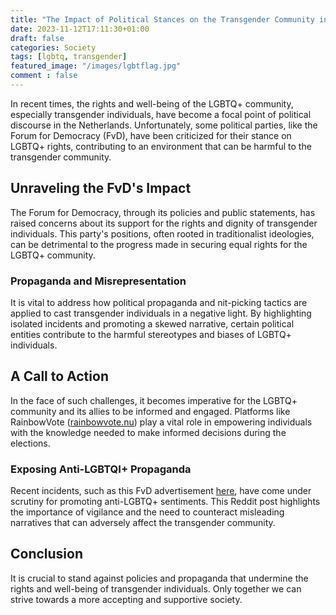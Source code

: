 ```yaml
---
title: "The Impact of Political Stances on the Transgender Community in the Netherlands"
date: 2023-11-12T17:11:30+01:00
draft: false
categories: Society
tags: [lgbtq, transgender]
featured_image: "/images/lgbtflag.jpg"
comment : false
---
```


In recent times, the rights and well-being of the LGBTQ+ community, especially transgender individuals, have become a focal point of political discourse in the Netherlands. Unfortunately, some political parties, like the Forum for Democracy (FvD), have been criticized for their stance on LGBTQ+ rights, contributing to an environment that can be harmful to the transgender community.

## Unraveling the FvD's Impact

The Forum for Democracy, through its policies and public statements, has raised concerns about its support for the rights and dignity of transgender individuals. This party's positions, often rooted in traditionalist ideologies, can be detrimental to the progress made in securing equal rights for the LGBTQ+ community.

### Propaganda and Misrepresentation

It is vital to address how political propaganda and nit-picking tactics are applied to cast transgender individuals in a negative light. By highlighting isolated incidents and promoting a skewed narrative, certain political entities contribute to the harmful stereotypes and biases of LGBTQ+ individuals.

## A Call to Action

In the face of such challenges, it becomes imperative for the LGBTQ+ community and its allies to be informed and engaged. Platforms like RainbowVote ([rainbowvote.nu](https://rainbowvote.nu/)) play a vital role in empowering individuals with the knowledge needed to make informed decisions during the elections.

### Exposing Anti-LGBTQI+ Propaganda

Recent incidents, such as this FvD advertisement [here](https://www.reddit.com/r/LHBTI/comments/17tg4zm), have come under scrutiny for promoting anti-LGBTQ+ sentiments. This Reddit post highlights the importance of vigilance and the need to counteract misleading narratives that can adversely affect the transgender community.

## Conclusion

It is crucial to stand against policies and propaganda that undermine the rights and well-being of transgender individuals. Only together we can strive towards a more accepting and supportive society.
